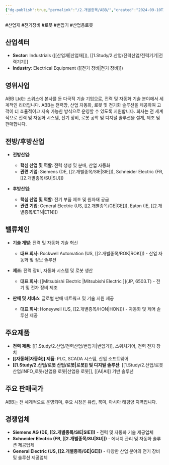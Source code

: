 ```yaml
---
{"dg-publish":true,"permalink":"/2.개별종목/ABB/","created":"2024-09-10T10:24:03.843+09:00","updated":"2025-07-29T21:37:04.237+09:00"}
---
```


#산업재 #전기장비 #로봇 #변압기 #산업용로봇 


## 산업섹터

- **Sector**: Industrials ([[산업재\|산업재]]), [[1.Study/2.산업/전력산업/전력기기\|전력기기]]
- **Industry**: Electrical Equipment ([[전기 장비\|전기 장비]])

## 영위사업

ABB Ltd는 스위스에 본사를 둔 다국적 기술 기업으로, 전력 및 자동화 기술 분야에서 세계적인 리더입니다. ABB는 전력망, 산업 자동화, 로봇 및 전기화 솔루션을 제공하여 고객이 더 효율적이고 지속 가능한 방식으로 운영할 수 있도록 지원합니다. 회사는 전 세계적으로 전력 및 자동화 시스템, 전기 장비, 로봇 공학 및 디지털 솔루션을 설계, 제조 및 판매합니다.

## 전방/후방산업

- **전방산업**:
    
    - **핵심 산업 및 역할**: 전력 생성 및 분배, 산업 자동화
    - **관련 기업**: Siemens (DE, [[2.개별종목/SIE\|SIE]]), Schneider Electric (FR, [[2.개별종목/SU\|SU]])
- **후방산업**:
    
    - **핵심 산업 및 역할**: 전기 부품 제조 및 원자재 공급
    - **관련 기업**: General Electric (US, [[2.개별종목/GE\|GE]]), Eaton (IE, [[2.개별종목/ETN\|ETN]])

## 밸류체인

- **기술 개발**: 전력 및 자동화 기술 혁신
    
    - **대표 회사**: Rockwell Automation (US, [[2.개별종목/ROK\|ROK]]) - 산업 자동화 및 정보 솔루션
    
- **제조**: 전력 장비, 자동화 시스템 및 로봇 생산
    
    - **대표 회사**: [[Mitsubishi Electric \|Mitsubishi Electric ]](JP, 6503.T) - 전기 및 전자 장비 제조
    
- **판매 및 서비스**: 글로벌 판매 네트워크 및 기술 지원 제공
    
    - **대표 회사**: Honeywell (US, [[2.개별종목/HON\|HON]]) - 자동화 및 제어 솔루션 제공
    

## 주요제품

- **전력 제품**: [[1.Study/2.산업/전력산업/변압기\|변압기]], 스위치기어, 전력 전자 장치
- **[[자동화\|자동화]] 제품**: PLC, SCADA 시스템, 산업 소프트웨어
- **[[1.Study/2.산업/로봇 산업/로봇\|로봇]] 및 디지털 솔루션**: [[1.Study/2.산업/로봇 산업/INFO_로봇/산업용 로봇\|산업용 로봇]], [[AI\|AI]] 기반 솔루션

## 주요 판매국가

ABB는 전 세계적으로 운영되며, 주요 시장은 유럽, 북미, 아시아 태평양 지역입니다.

## 경쟁업체

- **Siemens AG (DE, [[2.개별종목/SIE\|SIE]])** - 전력 및 자동화 기술 제공업체
- **Schneider Electric (FR, [[2.개별종목/SU\|SU]])** - 에너지 관리 및 자동화 솔루션 제공업체
- **General Electric (US, [[2.개별종목/GE\|GE]])** - 다양한 산업 분야의 전기 장비 및 솔루션 제공업체